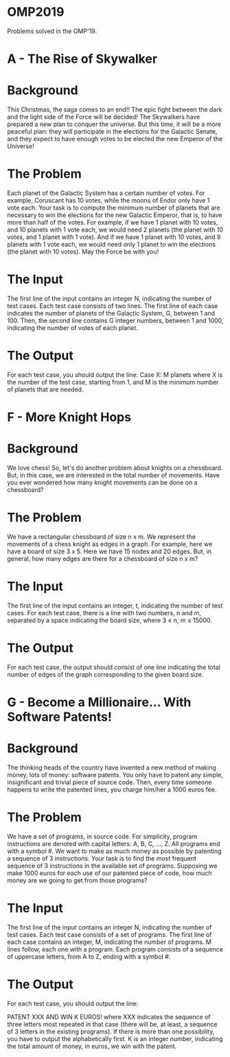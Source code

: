 # OMP2019
Problems solved in the OMP'19.

# A - The Rise of Skywalker
#   Background
This Christmas, the saga comes to an end!! The epic fight between the dark and the light side of the Force will be decided!
The Skywalkers have prepared a new plan to conquer the universe. But this time, it will be a more peaceful plan: they will participate in the elections for the Galactic Senate, and they expect to have enough votes to be elected the new Emperor of the Universe!

#   The Problem
Each planet of the Galactic System has a certain number of votes. For example, Coruscant has 10 votes, while the moons of Endor only have 1 vote each.
Your task is to compute the minimum number of planets that are necessary to win the elections for the new Galactic Emperor, that is, to have more than half of the votes. For example, if we have 1 planet with 10 votes, and 10 planets with 1 vote each, we would need 2 planets (the planet with 10 votes, and 1 planet with 1 vote). And if we have 1 planet with 10 votes, and 9 planets with 1 vote each, we would need only 1 planet to win the elections (the planet with 10 votes).
May the Force be with you!

#   The Input
The first line of the input contains an integer N, indicating the number of test cases.
Each test case consists of two lines. The first line of each case indicates the number of planets of the Galactic System, G, between 1 and 100. Then, the second line contains G integer numbers, between 1 and 1000, indicating the number of votes of each planet.

#   The Output
For each test case, you should output the line:
Case X: M planets
where X is the number of the test case, starting from 1, and M is the minimum number of planets that are needed.



# F - More Knight Hops
#   Background
We love chess! So, let's do another problem about knights on a chessboard. But, in this case, we are interested in the total number of movements. Have you ever wondered how many knight movements can be done on a chessboard?

#   The Problem
We have a rectangular chessboard of size n x m. We represent the movements of a chess knight as edges in a graph. For example, here we have a board of size 3 x 5.
Here we have 15 nodes and 20 edges. But, in general, how many edges are there for a chessboard of size n x m?

#   The Input
The first line of the input contains an integer, t, indicating the number of test cases.
For each test case, there is a line with two numbers, n and m, separated by a space indicating the board size, where 3 ≤ n, m ≤ 15000.

#   The Output
For each test case, the output should consist of one line indicating the total number of edges of the graph corresponding to the given board size.



# G - Become a Millionaire... With Software Patents!
#   Background
The thinking heads of the country have invented a new method of making money, lots of money: software patents. You only have to patent any simple, insignificant and trivial piece of source code. Then, every time someone happens to write the patented lines, you charge him/her a 1000 euros fee.

#   The Problem
We have a set of programs, in source code. For simplicity, program instructions are denoted with capital letters: A, B, C, ..., Z. All programs end with a symbol #. We want to make as much money as possible by patenting a sequence of 3 instructions.
Your task is to find the most frequent sequence of 3 instructions in the available set of programs. Supposing we make 1000 euros for each use of our patented piece of code, how much money are we going to get from those programs?

#   The Input
The first line of the input contains an integer N, indicating the number of test cases. Each test case consists of a set of programs. The first line of each case contains an integer, M, indicating the number of programs. M lines follow, each one with a program. Each program consists of a sequence of uppercase letters, from A to Z, ending with a symbol #.

#   The Output
For each test case, you should output the line:

PATENT XXX AND WIN K EUROS!
where XXX indicates the sequence of three letters most repeated in that case (there will be, at least, a sequence of 3 letters in the existing programs). If there is more than one possibility, you have to output the alphabetically first. K is an integer number, indicating the total amount of money, in euros, we win with the patent.
